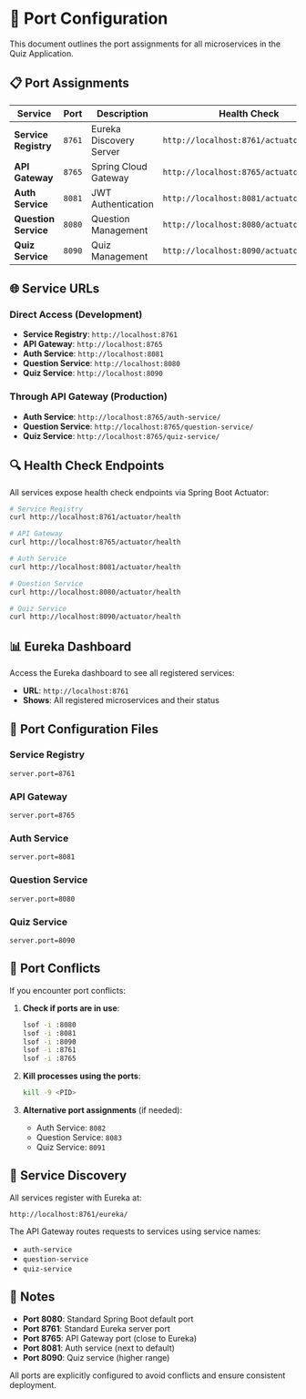 # 🔌 Port Configuration

This document outlines the port assignments for all microservices in the Quiz Application.

## 📋 Port Assignments

| Service | Port | Description | Health Check |
|---------|------|-------------|--------------|
| **Service Registry** | `8761` | Eureka Discovery Server | `http://localhost:8761/actuator/health` |
| **API Gateway** | `8765` | Spring Cloud Gateway | `http://localhost:8765/actuator/health` |
| **Auth Service** | `8081` | JWT Authentication | `http://localhost:8081/actuator/health` |
| **Question Service** | `8080` | Question Management | `http://localhost:8080/actuator/health` |
| **Quiz Service** | `8090` | Quiz Management | `http://localhost:8090/actuator/health` |

## 🌐 Service URLs

### Direct Access (Development)
- **Service Registry**: `http://localhost:8761`
- **API Gateway**: `http://localhost:8765`
- **Auth Service**: `http://localhost:8081`
- **Question Service**: `http://localhost:8080`
- **Quiz Service**: `http://localhost:8090`

### Through API Gateway (Production)
- **Auth Service**: `http://localhost:8765/auth-service/`
- **Question Service**: `http://localhost:8765/question-service/`
- **Quiz Service**: `http://localhost:8765/quiz-service/`

## 🔍 Health Check Endpoints

All services expose health check endpoints via Spring Boot Actuator:

```bash
# Service Registry
curl http://localhost:8761/actuator/health

# API Gateway
curl http://localhost:8765/actuator/health

# Auth Service
curl http://localhost:8081/actuator/health

# Question Service
curl http://localhost:8080/actuator/health

# Quiz Service
curl http://localhost:8090/actuator/health
```

## 📊 Eureka Dashboard

Access the Eureka dashboard to see all registered services:
- **URL**: `http://localhost:8761`
- **Shows**: All registered microservices and their status

## 🔧 Port Configuration Files

### Service Registry
```properties
server.port=8761
```

### API Gateway
```properties
server.port=8765
```

### Auth Service
```properties
server.port=8081
```

### Question Service
```properties
server.port=8080
```

### Quiz Service
```properties
server.port=8090
```

## 🚨 Port Conflicts

If you encounter port conflicts:

1. **Check if ports are in use**:
   ```bash
   lsof -i :8080
   lsof -i :8081
   lsof -i :8090
   lsof -i :8761
   lsof -i :8765
   ```

2. **Kill processes using the ports**:
   ```bash
   kill -9 <PID>
   ```

3. **Alternative port assignments** (if needed):
   - Auth Service: `8082`
   - Question Service: `8083`
   - Quiz Service: `8091`

## 🔄 Service Discovery

All services register with Eureka at:
```
http://localhost:8761/eureka/
```

The API Gateway routes requests to services using service names:
- `auth-service`
- `question-service`
- `quiz-service`

## 📝 Notes

- **Port 8080**: Standard Spring Boot default port
- **Port 8761**: Standard Eureka server port
- **Port 8765**: API Gateway port (close to Eureka)
- **Port 8081**: Auth service (next to default)
- **Port 8090**: Quiz service (higher range)

All ports are explicitly configured to avoid conflicts and ensure consistent deployment. 